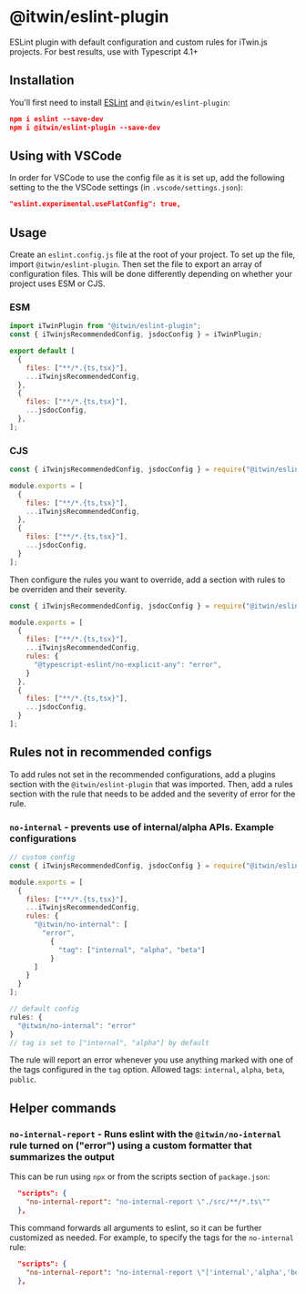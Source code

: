# @itwin/eslint-plugin

ESLint plugin with default configuration and custom rules for iTwin.js projects. For best results, use with Typescript 4.1+

## Installation

You'll first need to install [ESLint](http://eslint.org) and `@itwin/eslint-plugin`:

```json
npm i eslint --save-dev
npm i @itwin/eslint-plugin --save-dev
```

## Using with VSCode

In order for VSCode to use the config file as it is set up, add the following setting to the the VSCode settings (in `.vscode/settings.json`):

```json
"eslint.experimental.useFlatConfig": true,
```

## Usage

Create an `eslint.config.js` file at the root of your project. To set up the file, import `@itwin/eslint-plugin`. Then set the file to export an array of configuration files. This will be done differently depending on whether your project uses ESM or CJS.

### ESM
```javascript
import iTwinPlugin from "@itwin/eslint-plugin";
const { iTwinjsRecommendedConfig, jsdocConfig } = iTwinPlugin;

export default [
  {
    files: ["**/*.{ts,tsx}"],
    ...iTwinjsRecommendedConfig,
  },
  {
    files: ["**/*.{ts,tsx}"],
    ...jsdocConfig,
  },
];
```
### CJS
```javascript
const { iTwinjsRecommendedConfig, jsdocConfig } = require("@itwin/eslint-plugin");

module.exports = [
  {
    files: ["**/*.{ts,tsx}"],
    ...iTwinjsRecommendedConfig,
  },
  {
    files: ["**/*.{ts,tsx}"],
    ...jsdocConfig,
  }
];
```

Then configure the rules you want to override, add a section with rules to be overriden and their severity.

```javascript
const { iTwinjsRecommendedConfig, jsdocConfig } = require("@itwin/eslint-plugin");

module.exports = [
  {
    files: ["**/*.{ts,tsx}"],
    ...iTwinjsRecommendedConfig,
    rules: {
      "@typescript-eslint/no-explicit-any": "error",
    }
  },
  {
    files: ["**/*.{ts,tsx}"],
    ...jsdocConfig,
  }
];
```

## Rules not in recommended configs

To add rules not set in the recommended configurations, add a plugins section with the `@itwin/eslint-plugin` that was imported. Then, add a rules section with the rule that needs to be added and the severity of error for the rule.

### `no-internal` - prevents use of internal/alpha APIs. Example configurations

```javascript
// custom config
const { iTwinjsRecommendedConfig, jsdocConfig } = require("@itwin/eslint-plugin");

module.exports = [
  {
    files: ["**/*.{ts,tsx}"],
    ...iTwinjsRecommendedConfig,
    rules: {
      "@itwin/no-internal": [
        "error",
          {
            "tag": ["internal", "alpha", "beta"]
          }
      ]
    }
  }
];
```

```javascript
// default config
rules: {
  "@itwin/no-internal": "error"
}
// tag is set to ["internal", "alpha"] by default
```

The rule will report an error whenever you use anything marked with one of the tags configured in the `tag` option.
Allowed tags: `internal`, `alpha`, `beta`, `public`.

## Helper commands

### `no-internal-report` - Runs eslint with the `@itwin/no-internal` rule turned on ("error") using a custom formatter that summarizes the output

This can be run using `npx` or from the scripts section of `package.json`:

```json
  "scripts": {
    "no-internal-report": "no-internal-report \"./src/**/*.ts\""
  },

```

This command forwards all arguments to eslint, so it can be further customized as needed. For example, to specify the tags for the `no-internal` rule:

```json
  "scripts": {
    "no-internal-report": "no-internal-report \"['internal','alpha','beta']\" \"src/**/*.ts\""
  },

```
